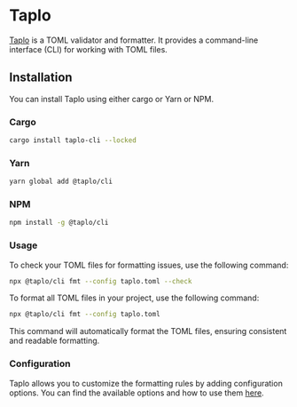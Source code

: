 # Taplo

[Taplo](https://github.com/tamasfe/taplo) is a TOML validator and formatter. It
provides a command-line interface (CLI) for working with TOML files.

## Installation

You can install Taplo using either cargo or Yarn or NPM.

### Cargo

```bash
cargo install taplo-cli --locked
```

### Yarn

```bash
yarn global add @taplo/cli
```

### NPM

```bash
npm install -g @taplo/cli
```

### Usage

To check your TOML files for formatting issues, use the following command:

```bash
npx @taplo/cli fmt --config taplo.toml --check
```

To format all TOML files in your project, use the following command:

```bash
npx @taplo/cli fmt --config taplo.toml
```

This command will automatically format the TOML files, ensuring consistent and
readable formatting.

### Configuration

Taplo allows you to customize the formatting rules by adding configuration
options. You can find the available options and how to use them
[here](https://taplo.tamasfe.dev/configuration/formatter-options.html).
